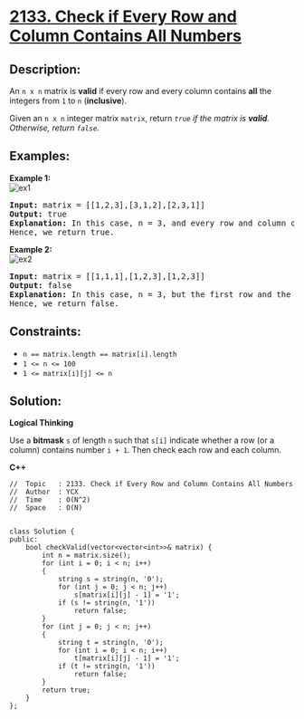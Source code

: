# [2133. Check if Every Row and Column Contains All Numbers](https://leetcode.com/problems/check-if-every-row-and-column-contains-all-numbers/)


## Description:

<p>An <code>n x n</code> matrix is <strong>valid</strong> if every row and every column contains <strong>all</strong> the integers from <code>1</code> to <code>n</code> (<strong>inclusive</strong>).</p>

<p>Given an <code>n x n</code> integer matrix <code>matrix</code>, return <em><code>true</code> if the matrix is <strong>valid</strong>. Otherwise, return <code>false</code>.</em></p>


## Examples:

<strong>Example 1:</strong>
<br/>![ex1](https://assets.leetcode.com/uploads/2021/12/21/example1drawio.png)
<pre>
<strong>Input:</strong> matrix = [[1,2,3],[3,1,2],[2,3,1]]
<strong>Output:</strong> true
<strong>Explanation:</strong> In this case, n = 3, and every row and column contains the numbers 1, 2, and 3.
Hence, we return true.
</pre>

<strong>Example 2:</strong>
<br/>![ex2](https://assets.leetcode.com/uploads/2021/12/21/example2drawio.png)
<pre>
<strong>Input:</strong> matrix = [[1,1,1],[1,2,3],[1,2,3]]
<strong>Output:</strong> false
<strong>Explanation:</strong> In this case, n = 3, but the first row and the first column do not contain the numbers 2 or 3.
Hence, we return false.
</pre>


## Constraints:

<ul>
    <li><code>n == matrix.length == matrix[i].length</code></li>
    <li><code>1 &lt;= n &lt;= 100</code></li>
    <li><code>1 &lt;= matrix[i][j] &lt;= n</code></li>
</ul>


## Solution:

<strong>Logical Thinking</strong>
<p>Use a <strong>bitmask</strong> <code>s</code> of length <code>n</code> such that <code>s[i]</code> indicate whether a row (or a column) contains number <code>i + 1</code>. Then check each row and each column.</p>


<strong>C++</strong>

```
//  Topic   : 2133. Check if Every Row and Column Contains All Numbers
//  Author  : YCX
//  Time    : O(N^2)
//  Space   : O(N)


class Solution {
public:
    bool checkValid(vector<vector<int>>& matrix) {
        int n = matrix.size();
        for (int i = 0; i < n; i++)
        {
            string s = string(n, '0');
            for (int j = 0; j < n; j++)
                s[matrix[i][j] - 1] = '1';
            if (s != string(n, '1'))
                return false;
        }
        for (int j = 0; j < n; j++)
        {
            string t = string(n, '0');
            for (int i = 0; i < n; i++)
                t[matrix[i][j] - 1] = '1';
            if (t != string(n, '1'))
                return false;
        }
        return true;
    }
};
```
